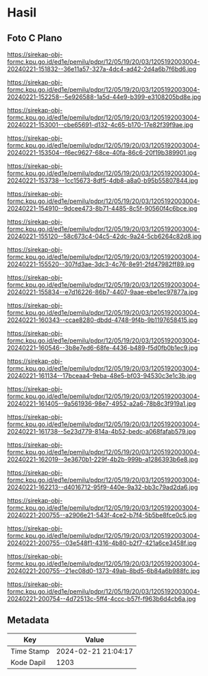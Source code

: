 # Hasil

## Foto C Plano

https://sirekap-obj-formc.kpu.go.id/ed1e/pemilu/pdpr/12/05/19/20/03/1205192003004-20240221-151832--36e11a57-327a-4dc4-ad42-2d4a6b7f6bd6.jpg

https://sirekap-obj-formc.kpu.go.id/ed1e/pemilu/pdpr/12/05/19/20/03/1205192003004-20240221-152258--5e926588-1a5d-44e9-b399-e3108205bd8e.jpg

https://sirekap-obj-formc.kpu.go.id/ed1e/pemilu/pdpr/12/05/19/20/03/1205192003004-20240221-153001--cbe65691-d132-4c65-b170-17e82f39f9ae.jpg

https://sirekap-obj-formc.kpu.go.id/ed1e/pemilu/pdpr/12/05/19/20/03/1205192003004-20240221-153504--f6ec9627-68ce-40fa-86c6-20f19b389901.jpg

https://sirekap-obj-formc.kpu.go.id/ed1e/pemilu/pdpr/12/05/19/20/03/1205192003004-20240221-153738--1cc15673-8df5-4db8-a8a0-b95b55807844.jpg

https://sirekap-obj-formc.kpu.go.id/ed1e/pemilu/pdpr/12/05/19/20/03/1205192003004-20240221-154910--9dcee473-8b71-4485-8c5f-90560f4c6bce.jpg

https://sirekap-obj-formc.kpu.go.id/ed1e/pemilu/pdpr/12/05/19/20/03/1205192003004-20240221-155120--58c673c4-04c5-42dc-9a24-5cb6264c82d8.jpg

https://sirekap-obj-formc.kpu.go.id/ed1e/pemilu/pdpr/12/05/19/20/03/1205192003004-20240221-155520--307fd3ae-3dc3-4c76-8e91-2fd47982ff89.jpg

https://sirekap-obj-formc.kpu.go.id/ed1e/pemilu/pdpr/12/05/19/20/03/1205192003004-20240221-155834--e7d16226-86b7-4407-9aae-ebe1ec97877a.jpg

https://sirekap-obj-formc.kpu.go.id/ed1e/pemilu/pdpr/12/05/19/20/03/1205192003004-20240221-160343--ccae8280-dbdd-4748-9f4b-9b1197658415.jpg

https://sirekap-obj-formc.kpu.go.id/ed1e/pemilu/pdpr/12/05/19/20/03/1205192003004-20240221-160546--3b8e7ed6-68fe-4436-b489-f5d0fb0b1ec9.jpg

https://sirekap-obj-formc.kpu.go.id/ed1e/pemilu/pdpr/12/05/19/20/03/1205192003004-20240221-161134--17bceaa4-9eba-48e5-bf03-94530c3e1c3b.jpg

https://sirekap-obj-formc.kpu.go.id/ed1e/pemilu/pdpr/12/05/19/20/03/1205192003004-20240221-161405--9a561936-98e7-4952-a2a6-78b8c3f919a1.jpg

https://sirekap-obj-formc.kpu.go.id/ed1e/pemilu/pdpr/12/05/19/20/03/1205192003004-20240221-161738--5e23d779-814a-4b52-bedc-a068fafab579.jpg

https://sirekap-obj-formc.kpu.go.id/ed1e/pemilu/pdpr/12/05/19/20/03/1205192003004-20240221-162019--3e3670b1-229f-4b2b-999b-a1286393b6e8.jpg

https://sirekap-obj-formc.kpu.go.id/ed1e/pemilu/pdpr/12/05/19/20/03/1205192003004-20240221-162213--d4016712-95f9-440e-9a32-bb3c79ad2da6.jpg

https://sirekap-obj-formc.kpu.go.id/ed1e/pemilu/pdpr/12/05/19/20/03/1205192003004-20240221-200755--a2906e21-543f-4ce2-b7f4-5b5be8fce0c5.jpg

https://sirekap-obj-formc.kpu.go.id/ed1e/pemilu/pdpr/12/05/19/20/03/1205192003004-20240221-200755--03e548f1-4316-4b80-b2f7-421a6ce3458f.jpg

https://sirekap-obj-formc.kpu.go.id/ed1e/pemilu/pdpr/12/05/19/20/03/1205192003004-20240221-200755--21ec08d0-1373-49ab-8bd5-6b84a6b988fc.jpg

https://sirekap-obj-formc.kpu.go.id/ed1e/pemilu/pdpr/12/05/19/20/03/1205192003004-20240221-200754--4d72513c-5ff4-4ccc-b57f-f963b6d4cb6a.jpg


## Metadata

| Key        | Value               |
| ---------- | ------------------- |
| Time Stamp | 2024-02-21 21:04:17 |
| Kode Dapil | 1203                |



